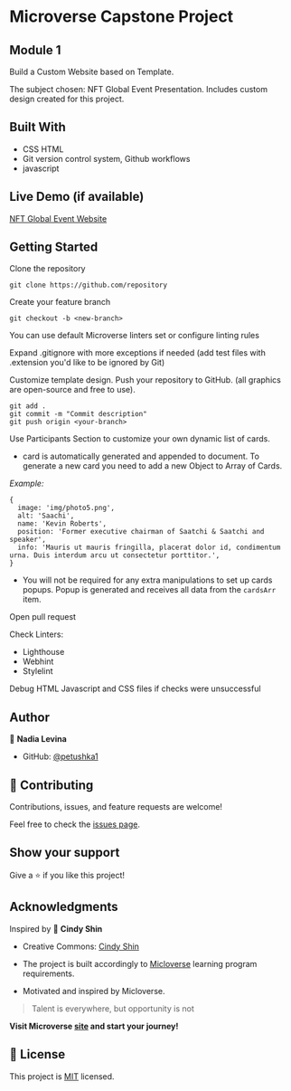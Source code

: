 # Microverse Capstone Project
## Module 1

Build a Custom Website based on Template.

The subject chosen: NFT Global Event Presentation. Includes custom design created for this project.



## Built With

- CSS HTML
- Git version control system, Github workflows
- javascript



## Live Demo (if available)

[NFT Global Event Website](https://petushka1.github.io/physical-collectibles-nft-global-event-website/)



## Getting Started

Clone the repository

```
git clone https://github.com/repository
```
Create your feature branch

```
git checkout -b <new-branch>
```

You can use default Microverse linters set or configure linting rules

Expand .gitignore with more exceptions if needed
(add test files with .extension you'd like to be ignored by Git)

Customize template design.
Push your repository to GitHub.
(all graphics are open-source and free to use).

```
git add .
git commit -m "Commit description"
git push origin <your-branch>
```

Use Participants Section to customize your own dynamic list of cards.
- card is automatically generated and appended to document. To generate a new card you need to add a new Object to Array of Cards.

*Example:*

```
{
  image: 'img/photo5.png',
  alt: 'Saachi',
  name: 'Kevin Roberts',
  position: 'Former executive chairman of Saatchi & Saatchi and speaker',
  info: 'Mauris ut mauris fringilla, placerat dolor id, condimentum urna. Duis interdum arcu ut consectetur porttitor.',
}
```
- You will not be required for any extra manipulations to set up cards popups. Popup is generated and receives all data from the ```cardsArr``` item.

Open pull request

Check Linters:
- Lighthouse
- Webhint
- Stylelint

Debug HTML Javascript and CSS files if checks were unsuccessful




## Author

👤 **Nadia Levina**

- GitHub: [@petushka1](https://github.com/petushka1)




## 🤝 Contributing

Contributions, issues, and feature requests are welcome!

Feel free to check the [issues page](https://github.com/petushka1/microverse-m1-w1-d3-portfolio-production/issues).

## Show your support

Give a ⭐️ if you like this project!

## Acknowledgments

Inspired by
👤 **Cindy Shin**
- Creative Commons: [Cindy Shin](https://www.behance.net/adagio07)

- The project is built accordingly to [Micloverse](https://github.com/microverseinc) learning program requirements.
- Motivated and inspired by Micloverse.
> Talent is everywhere, but opportunity is not

**Visit Microverse [site](https://www.microverse.org/) and start your journey!**

## 📝 License

This project is [MIT](./MIT.md) licensed.
